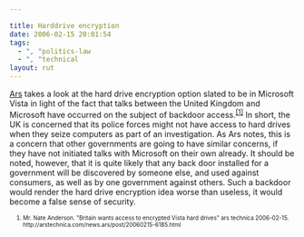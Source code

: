 ```yaml
---

title: Harddrive encryption
date: 2006-02-15 20:01:54
tags:
  - ", "politics-law
  - ", "technical
layout: rut
---
```


<p><a href="http://arstechnica.com" title="ars technica home page">Ars</a> takes a look at the hard drive encryption option slated to be in Microsoft Vista in light of the fact that talks between the United Kingdom and Microsoft have occurred on the subject of backdoor access.<sup><a href="http://arstechnica.com/news.ars/post/20060215-6185.html" title="Britain wants access to encrypted Vista hard drives">[1]</a></sup> In short, the UK is concerned that its police forces might not have access to hard drives when they seize computers as part of an investigation.  As Ars notes, this is a concern that other governments are going to have similar concerns, if they have not initiated talks with Microsoft on their own already. It should be noted, however, that it is quite likely that any back door installed for a government will be discovered by someone else, and used against consumers, as well as by one government against others.  Such a backdoor would render the hard drive encryption idea worse than useless, it would become a false sense of security.</p>  <ol><font size="-2"><li><font size="-2">Mr. Nate Anderson. "Britain wants access to encrypted Vista hard drives" ars technica 2006-02-15.  http://arstechnica.com/news.ars/post/20060215-6185.html </font></li></font></ol>

